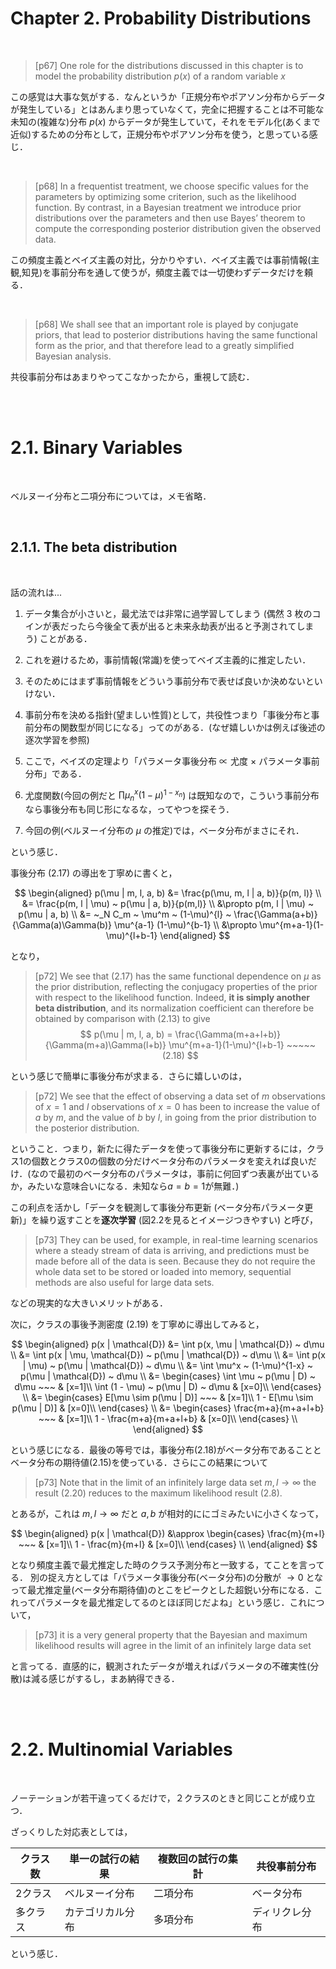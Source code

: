 
# Chapter 2. Probability Distributions

<br>

> [p67] One role for the distributions discussed in this chapter is to model the probability distribution $p(x)$ of a random variable $x$

この感覚は大事な気がする．なんというか「正規分布やポアソン分布からデータが発生している」とはあんまり思っていなくて，完全に把握することは不可能な未知の(複雑な)分布 $p(x)$ からデータが発生していて，それをモデル化(あくまで近似)するための分布として，正規分布やポアソン分布を使う，と思っている感じ．

<br>

> [p68] In a frequentist treatment, we choose specific values for the parameters by optimizing some criterion, such as the likelihood function. By contrast, in a Bayesian treatment we introduce prior distributions over the parameters and then use Bayes’ theorem to compute the corresponding posterior distribution given the observed data.

この頻度主義とベイズ主義の対比，分かりやすい．ベイズ主義では事前情報(主観,知見)を事前分布を通して使うが，頻度主義では一切使わずデータだけを頼る．

<br>

> [p68] We shall see that an important role is played by conjugate priors, that lead to posterior distributions having the same functional form as the prior, and that therefore lead to a greatly simplified Bayesian analysis. 

共役事前分布はあまりやってこなかったから，重視して読む．



<br>
<br>

# 2.1. Binary Variables

<br>

ベルヌーイ分布と二項分布については，メモ省略．

<br>

## 2.1.1. The beta distribution

<br>

話の流れは...

1. データ集合が小さいと，最尤法では非常に過学習してしまう (偶然 3 枚のコインが表だったら今後全て表が出ると未来永劫表が出ると予測されてしまう) ことがある．

2. これを避けるため，事前情報(常識)を使ってベイズ主義的に推定したい．

3. そのためにはまず事前情報をどういう事前分布で表せば良いか決めないといけない．

4. 事前分布を決める指針(望ましい性質)として，共役性つまり「事後分布と事前分布の関数型が同じになる」ってのがある．(なぜ嬉しいかは例えば後述の逐次学習を参照)

5. ここで，ベイズの定理より「パラメータ事後分布 $\propto$ 尤度 $\times$ パラメータ事前分布」である．

6. 尤度関数(今回の例だと $\prod \mu^x_n(1-\mu)^{1-x_n}$) は既知なので，こういう事前分布なら事後分布も同じ形になるな，ってやつを探そう．

7. 今回の例(ベルヌーイ分布の $\mu$ の推定)では，ベータ分布がまさにそれ．

という感じ．

事後分布 (2.17) の導出を丁寧めに書くと，

$$
\begin{aligned}
p(\mu | m, l, a, b) &= \frac{p(\mu, m, l | a, b)}{p(m, l)} \\
&= \frac{p(m, l | \mu) ~ p(\mu | a, b)}{p(m,l)} \\
&\propto p(m, l | \mu) ~ p(\mu | a, b) \\
&= ~_N C_m ~ \mu^m ~ (1-\mu)^{l} ~ 
\frac{\Gamma(a+b)}{\Gamma(a)\Gamma(b)} \mu^{a-1} (1-\mu)^{b-1} \\
&\propto \mu^{m+a-1}(1-\mu)^{l+b-1}
\end{aligned}
$$

となり，

> [p72] We see that (2.17) has the same functional dependence on $\mu$ as the prior distribution, reflecting the conjugacy properties of the prior with respect to the likelihood function. Indeed, **it is simply another beta distribution**, and its normalization coefficient can therefore be obtained by comparison with (2.13) to give
$$
p(\mu | m, l, a, b) = \frac{\Gamma(m+a+l+b)}{\Gamma(m+a)\Gamma(l+b)} \mu^{m+a-1}(1-\mu)^{l+b-1} ~~~~~ (2.18)
$$

という感じで簡単に事後分布が求まる．さらに嬉しいのは，

> [p72] We see that the effect of observing a data set of $m$ observations of $x = 1$ and $l$ observations of $x = 0$ has been to increase the value of $a$ by $m$, and the value of $b$ by $l$, in going from the prior distribution to the posterior distribution. 

ということ．つまり，新たに得たデータを使って事後分布に更新するには，クラス1の個数とクラス0の個数の分だけベータ分布のパラメータを変えれば良いだけ．(なので最初のベータ分布のパラメータは，事前に何回ずつ表裏が出ているか，みたいな意味合いになる．未知なら$a=b=1$が無難．)

この利点を活かし「データを観測して事後分布更新 (ベータ分布パラメータ更新)」を繰り返すことを**逐次学習** (図2.2を見るとイメージつきやすい) と呼び，

> [p73] They can be used, for example, in real-time learning scenarios where a steady stream of data is arriving, and predictions must be made before all of the data is seen. Because they do not require the whole data set to be stored or loaded into memory, sequential methods are also useful for large data sets.

などの現実的な大きいメリットがある．

次に，クラスの事後予測密度 (2.19) を丁寧めに導出してみると，

$$
\begin{aligned}
p(x | \mathcal{D}) &= \int p(x, \mu | \mathcal{D}) ~ d\mu \\
&= \int p(x | \mu, \mathcal{D}) ~ p(\mu | \mathcal{D}) ~ d\mu \\
&= \int p(x | \mu) ~ p(\mu | \mathcal{D}) ~ d\mu \\
&= \int \mu^x ~ (1-\mu)^{1-x} ~ p(\mu | \mathcal{D}) ~ d\mu \\
&=
\begin{cases}
\int \mu ~ p(\mu | D) ~ d\mu   ~~~ &  [x=1]\\
\int (1 - \mu) ~ p(\mu | D) ~ d\mu    &  [x=0]\\
\end{cases} \\
&= 
\begin{cases}
E[\mu \sim p(\mu | D)]   ~~~ &  [x=1]\\
1 - E[\mu \sim p(\mu | D)]    &  [x=0]\\
\end{cases} \\
&= 
\begin{cases}
\frac{m+a}{m+a+l+b}   ~~~ &  [x=1]\\
1 - \frac{m+a}{m+a+l+b}    &  [x=0]\\
\end{cases} \\
\end{aligned}
$$

という感じになる．最後の等号では，事後分布(2.18)がベータ分布であることとベータ分布の期待値(2.15)を使っている．さらにこの結果について

> [p73] Note that in the limit of an infinitely large data set $m, l \rightarrow \infty$ the result (2.20) reduces to the maximum likelihood result (2.8). 

とあるが，これは $m, l \rightarrow \infty$ だと $a,b$ が相対的ににゴミみたいに小さくなって，

$$
\begin{aligned}
p(x | \mathcal{D}) 
&\approx 
\begin{cases}
\frac{m}{m+l}   ~~~ &  [x=1]\\
1 - \frac{m}{m+l}    &  [x=0]\\
\end{cases} \\
\end{aligned}
$$

となり頻度主義で最尤推定した時のクラス予測分布と一致する，てことを言ってる．
別の捉え方としては「パラメータ事後分布(ベータ分布)の分散が $\rightarrow 0$ となって最尤推定量(ベータ分布期待値)のとこをピークとした超鋭い分布になる．これってパラメータを最尤推定してるのとほぼ同じだよね」という感じ．これについて，

> [p73] it is a very general property that the Bayesian and maximum likelihood results will agree in the limit of an infinitely large data set

と言ってる．直感的に，観測されたデータが増えればパラメータの不確実性(分散)は減る感じがするし，まあ納得できる．


<br>
<br>

# 2.2. Multinomial Variables

<br>

ノーテーションが若干違ってくるだけで，２クラスのときと同じことが成り立つ．

ざっくりした対応表としては，

|クラス数|単一の試行の結果|複数回の試行の集計|共役事前分布|
|----|----|----|----|
|2クラス|ベルヌーイ分布|二項分布|ベータ分布|
|多クラス|カテゴリカル分布|多項分布|ディリクレ分布|

という感じ．